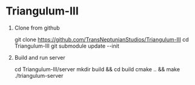 # Triangulum-III
   
1. Clone from github

      git clone https://github.com/TransNeptunianStudios/Triangulum-III
      cd Triangulum-III
      git submodule update --init

2. Build and run server

      cd Triangulum-III/server
      mkdir build && cd build
      cmake .. && make
      ./triangulum-server
